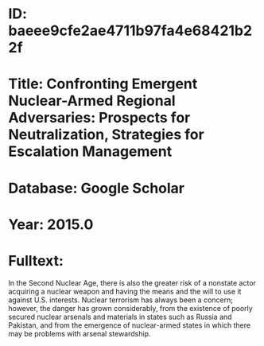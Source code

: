 # ID: baeee9cfe2ae4711b97fa4e68421b22f
# Title: Confronting Emergent Nuclear-Armed Regional Adversaries: Prospects for Neutralization, Strategies for Escalation Management
# Database: Google Scholar
# Year: 2015.0
# Fulltext:
In the Second Nuclear Age, there is also the greater risk of a nonstate actor acquiring a nuclear weapon and having the means and the will to use it against U.S. interests.
Nuclear terrorism has always been a concern; however, the danger has grown considerably, from the existence of poorly secured nuclear arsenals and materials in states such as Russia and Pakistan, and from the emergence of nuclear-armed states in which there may be problems with arsenal stewardship.